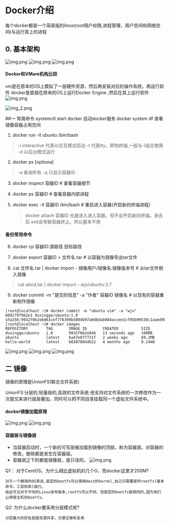# Docker介绍
每个docker都是一个简易版的linux(root用户权限,进程管理，用户空间和网络空间)与运行其上的进程

## 0. 基本架构

![img.png](stru1.png)
![img.png](stru2.png)
![img.png](stru3.png)


#### Docker和VMare机构比较
vm是在原本的OS上模拟了一层硬件资源，然后再安装对应的操作系统，再运行软件
docker是直接在原来的OS上运行Docker Engine ,然后在其上运行软件
![img.png](docker_vmare1.png)

![img_2.png](docker_vmare2.png)

##一 常用命令
systemctl start docker 启动docker服务
docker system df 查看镜像容器占用空间



1. docker run -it ubuntu /bin/bash

> -i interactive 代表以交互模式启动
> -t 代表tty，即伪终端,一般与-i组合使用
> -d 以后台模式运行
> 
2. docker ps [optiona]
> -a 查询所有
> -q 只显示容器ID
> 
3. docker inspect 容器ID                      # 查看容器细节

4. docker ps 容器ID                           # 查看容器内部进程

5. docker exec -it 容器ID /bin/bash           # 重启进入容器(开启新的终端进程) 
   > docker attach 容器ID 也是进入进入容器，但不会开启新的终端。进去后 exit会导致容器终止。所以基本不用

#### 备份常用命令

6. docker cp 容器ID:源路径 目标路径

7. docker export 容器ID > 文件名.tar                      # 以容器为镜像导出tar文件

8. cat 文件名.tar | docker import - 镜像用户/镜像名:镜像版本号  # 从tar文件倒入镜像
> cat abcd.tar | docker import - wjx/ubuntu:3.7

9. docker commit -m "提交的信息" -a "作者" 容器ID 镜像名       # 以现有的容器重新制作镜像
```shell
[root@localhost ~]# docker commit -m "ubuntu vim" -a "wjx" 869279f962e1 duxingge/ubuntu:1.0
sha256:9932f0b2e8463cef776399b589db97a0d8dab884accee1cf05b09538c1aaed98
[root@localhost ~]# docker images
REPOSITORY        TAG       IMAGE ID       CREATED          SIZE
duxingge/ubuntu   1.0       9932f0b2e846   13 seconds ago   160MB
ubuntu            latest    6a47e077731f   2 weeks ago      69.2MB
hello-world       latest    b038788ddb22   4 months ago     9.14kB
```



![img.png](basic_command.png)
![img.png](basic_command2.png)
![img.png](basic_command3.png)

## 二 镜像
镜像的原理是UnionFS(联合文件系统)

UnionFS:分层的,轻量级的,高效的文件系统.他支持对文件系统的一次修改作为一次提交来进行层层叠加，同时可以把不同目录挂载同一个虚拟文件系统中。

#### docker镜像加载原理
![img.png](imgae_load_logic.png)
![img.png](bootfs_rootfs.png)

#### 容器层与镜像层
- 当容器启动时，一个新的可写层被加载到镜像的顶部，称为容器层。对容器的修改，删除都是发生在容器层。 
- 容器层之下的都是镜像层，是只读的。
![img.png](container_image_layer.png)

Q1： 对于CentOS，为什么相比虚拟机的几个G，而docker这里才200M?
```text
对于一个精简的OS来说,底层的bootfs可以使用Host的kernel,自己只需要提供rootfs(基本命令，工具和库)就行。
由此可见对于不同的Linux发布版本,rootfs可以不同，但底层的bootfs是相同的,因为他们公用宿主机的bootfs。
```
Q2: 为什么docker要采用分层模式呢?
```text
分层最大的好处就是资源共享，方便迁移和复用
```